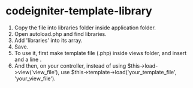# codeigniter-template-library
1. Copy the file into libraries folder inside application folder.
2. Open autoload.php and find libraries.
3. Add 'libraries' into its array.
4. Save.
5. To use it, first make template file (.php) inside views folder, and insert and a line <?php echo $contents; ?>.
6. And then, on your controller, instead of using $this->load->view('view_file'), use $this->template->load('your_template_file', 'your_view_file').

